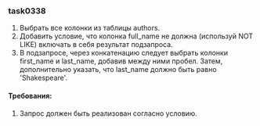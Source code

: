 
### task0338

1. Выбрать все колонки из таблицы authors.
2. Добавить условие, что колонка full_name не должна (используй NOT LIKE) включать в себя результат подзапроса.
3. В подзапросе, через конкатенацию следует выбрать колонки first_name и last_name, добавив между ними пробел. Затем, дополнительно указать, что last_name должно быть равно &#39;Shakespeare&#39;.


#### Требования:
1.	Запрос должен быть реализован согласно условию.

